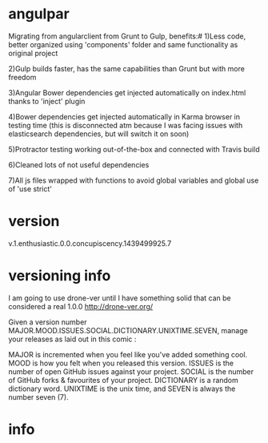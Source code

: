 # angulpar
Migrating from angularclient from Grunt to Gulp, benefits:#
  1)Less code, better organized using 'components' folder and same functionality as original project
  
  2)Gulp builds faster, has the same capabilities than Grunt but with more freedom
  
  3)Angular Bower dependencies get injected automatically on index.html thanks to 'inject' plugin
  
  4)Bower dependencies get injected automatically in Karma browser in testing time (this is disconnected atm
  because I was facing issues with elasticsearch dependencies, but will switch it on soon)
  
  5)Protractor testing working out-of-the-box and connected with Travis build
  
  6)Cleaned lots of not useful dependencies
  
  7)All js files wrapped with functions to avoid global variables and global use of 'use strict'
  
# version
v.1.enthusiastic.0.0.concupiscency.1439499925.7

# versioning info
I am going to use drone-ver until I have something solid that can be considered a real 1.0.0
http://drone-ver.org/

Given a version number MAJOR.MOOD.ISSUES.SOCIAL.DICTIONARY.UNIXTIME.SEVEN, manage your releases as laid out in this comic :

MAJOR is incremented when you feel like you've added something cool.
MOOD is how you felt when you released this version.
ISSUES is the number of open GitHub issues against your project.
SOCIAL is the number of GitHub forks & favourites of your project.
DICTIONARY is a random dictionary word.
UNIXTIME is the unix time, and
SEVEN is always the number seven (7).

# info
